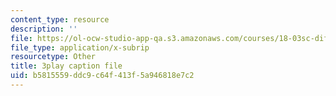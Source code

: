 ```yaml
---
content_type: resource
description: ''
file: https://ol-ocw-studio-app-qa.s3.amazonaws.com/courses/18-03sc-differential-equations-fall-2011/b5815559ddc9c64f413f5a946818e7c2_BniJM-ireXQ.srt
file_type: application/x-subrip
resourcetype: Other
title: 3play caption file
uid: b5815559-ddc9-c64f-413f-5a946818e7c2
---
```

